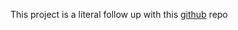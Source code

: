 This project is a literal follow up with this [github](https://github.com/abuanwar072/Welcome-Login-Signup-Page-Flutter) repo

